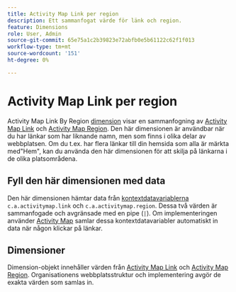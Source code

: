 ```yaml
---
title: Activity Map Link per region
description: Ett sammanfogat värde för länk och region.
feature: Dimensions
role: User, Admin
source-git-commit: 65e75a1c2b39823e72abfb0e5b61122c62f1f013
workflow-type: tm+mt
source-wordcount: '151'
ht-degree: 0%

---
```


# Activity Map Link per region

Activity Map Link By Region [dimension](overview.md) visar en sammanfogning av [Activity Map Link](activity-map-link.md) och [Activity Map Region](activity-map-link-by-region.md). Den här dimensionen är användbar när du har länkar som har liknande namn, men som finns i olika delar av webbplatsen. Om du t.ex. har flera länkar till din hemsida som alla är märkta med&quot;Hem&quot;, kan du använda den här dimensionen för att skilja på länkarna i de olika platsområdena.

## Fyll den här dimensionen med data

Den här dimensionen hämtar data från [kontextdatavariablerna &#x200B;](/help/implement/vars/page-vars/contextdata.md) `c.a.activitymap.link` och `c.a.activitymap.region`. Dessa två värden är sammanfogade och avgränsade med en pipe (`|`). Om implementeringen använder [Activity Map](/help/analyze/activity-map/overview.md) samlar dessa kontextdatavariabler automatiskt in data när någon klickar på länkar.

## Dimensioner

Dimension-objekt innehåller värden från [Activity Map Link](activity-map-link.md) och [Activity Map Region](activity-map-link-by-region.md). Organisationens webbplatsstruktur och implementering avgör de exakta värden som samlas in.
